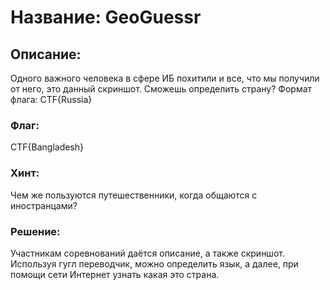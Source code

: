 # Название: GeoGuessr
## Описание:
Одного важного человека в сфере ИБ похитили и все, что мы получили от него, это данный скриншот. Сможешь определить страну?
Формат флага: CTF{Russia}
### Флаг:
CTF{Bangladesh}
### Хинт:
Чем же пользуются путешественники, когда общаются с иностранцами?
### Решение:
Участникам соревнований даётся описание, а также скриншот. Используя гугл переводчик, можно определить язык, а далее, при помощи сети Интернет узнать какая это страна.
